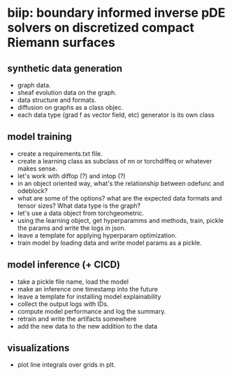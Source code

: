 # biip: boundary informed inverse pDE solvers on discretized compact Riemann surfaces

## synthetic data generation

- graph data.
- sheaf evolution data on the graph.
- data structure and formats.
- diffusion on graphs as a class objec. 
- each data type (grad f as vector field, etc) generator is its own class


## model training 

- create a requirements.txt file.
- create a learning class as subclass of nn or torchdiffeq or whatever makes sense.
- let's work with diffop (?) and intop (?)
- in an object oriented way, what's the relationship between odefunc and odeblock?
- what are some of the options? what are the expected data formats and tensor sizes? What data type is the graph?
- let's use a data object from torchgeometric.
- using the learning object, get hyperparamms and methods, train, pickle the params and write the logs in json. 
- leave a template for applying hyperparam optimization. 
- train model by loading data and write model params as a pickle. 

## model inference (+ CICD)

- take a pickle file name, load the model
- make an inference one timestamp into the future
- leave a template for installing model explainability
- collect the output logs with IDs.
- compute model performance and log the summary.
- retrain and write the artifacts somewhere
- add the new data to the new addition to the data

## visualizations

- plot line integrals over grids in plt.
